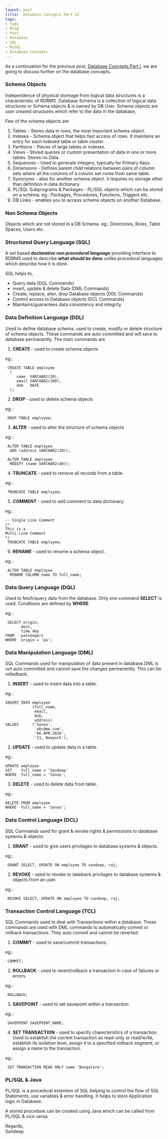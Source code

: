 ```yaml
---
layout: post
title:  Database Concepts Part II
tags:
- Tags
- Blog
- Post
- Database
- SQL
- MySQL
- Database Concepts
---
```


As a continuation for the previous post, [Database Concepts Part I](https://sandeepnarayankv.github.io/mysite//Database_Concepts_1.html), we are going to discuss further on the database concepts.

### **Schema Objects**

Independence of physical storeage from logical data structures is a characteristic of RDBMS. Database Schema is a collection of logical data structures or Schema objects & is owned by DB User. Schema objects are user created structures which refer to the data in the database,

Few of the schema objects are

1. Tables - Stores data in rows, the most important schema object.
2. Indexes - Schema object that helps fast access of rows. It maintains an entry for each indexed table or table cluster.
3. Partitions - Pieces of large tables or indexes.
4. Views - Stored queries or custom presentation of data in one or more tables. Stores no Data.
5. Sequences - Used to generate integers, typically for Primary Keys.
6. Dimensions - Defines parent child relations between pairs of column sets where all the columns of a column set come from same table.
7. Synonyms - alias for another schema object. it requires no storage other than definition in data dictionary.
8. PL/SQL Subprograms & Packages - PL/SQL objects which can be stored on a schema. eg.: Packages, Procedures, Functions, Triggers etc.
9. DB Links - enables you to access schema objects on another Database.

### **Non Schema Objects**

Objects which are not stored in a DB Schema. eg.: Directories, Roles, Table Spaces, Users etc.

### **Structured Query Language (SQL)**

A set based ***declarative non procedural language*** providing interface to RDBMS used to describe ***what should be done*** unlike procedural languages which describe how it is done.

SQL helps to,

- Query data (DQL Commands)
- insert, update & delete Data (DML Commands)
- Create, replace, alter, drop Database objects (DDL Commands)
- Control access to Database objects (DCL Commands)
- Maintains/guarantees data consistency and integrity

### **Data Definition Language (DDL)**

Used to define database schema. used to create, modify or delete structure of schema objects. These commands are auto committed and will save to database permanently.
The main commands are

1. **CREATE** - used to create schema objects

eg.:
```
 CREATE TABLE employee
  (
     name  VARCHAR2(20),
     email VARCHAR2(100),
     dob   DATE
  );  
```
2. **DROP** - used to delete schema objects

eg.:

```
 DROP TABLE employee;   
```

3. **ALTER** - used to alter the structure of schema objects

eg.:

```
 ALTER TABLE employee
  ADD (address VARCHAR2(20));  

 ALTER TABLE employee
  MODIFY (name VARCHAR2(40));   
```
4. **TRUNCATE** - used to remove all records from a table.

eg.:

```
 TRUNCATE TABLE employee;   
```

5. **COMMENT** - used to add comment to data dictionary.

eg.:

```
-- Single Line Comment
/*
This is a 
Multi Line Comment
*/
 TRUNCATE TABLE employee;  
```

6. **RENAME** - used to rename a schema object.

eg.:

```
 ALTER TABLE employee
  RENAME COLUMN name TO full_name; 
```

### **Data Query Language (DQL)**

Used to fetch/query data from the database. Only one command **SELECT** is used. Conditions are defined by **WHERE**

eg.:
```
 SELECT origin,
       dest,
       time_dep
FROM   passengers
WHERE  origin = 'pa';  
```

### **Data Manipulation Language (DML)**

SQL Commands used for manipulation of data present in database.DML is not auto committed and cannot save the changes permanently. This can be rolledback.

1. **INSERT** - used to insert data into a table.

eg.:

```
INSERT INTO employee
            (full_name,
             email,
             dob,
             address)
VALUES      ('Sonoo',
             'abc@me.com',
             '06-APR-2010',
             '11, Newyork'); 
```

2. **UPDATE** - used to update data in a table.

eg.:

```
UPDATE employee
SET    full_name = 'Sandeep'
WHERE  full_name = 'Sonoo';
```

3. **DELETE** - used to delete data from table.

eg.:

```
DELETE FROM employee
WHERE  full_name = 'Sonoo'; 
```

### **Data Control Language (DCL)**

SQL Commands used for grant & revoke rights & permissions to database systems & objects.

1. **GRANT** - used to give users privilages to database systems & objects.

eg.:

```
 GRANT SELECT, UPDATE ON employee TO sandeep, raj;   
```

2. **REVOKE** - used to revoke or takeback privilages to database systems & objects from an user.

eg.:

```
 REVOKE SELECT, UPDATE ON employee TO sandeep, raj;  
```

### **Transaction Control Language (TCL)**

SQL Commands used to deal with Transactions within a database. These commands are used with DML commands to automatically commit or rollback transactions. They auto commit and cannot be reverted.

1. **COMMIT** - used to save/commit transactions.

eg.:

```
 COMMIT;   
```

2. **ROLLBACK** - used to revert/rollback a transaction in case of failures or errors.

eg.:

```
 ROLLBACK;  
```

3. **SAVEPOINT** - used to set savepoint within a transaction.

eg.:

```
 SAVEPOINT SAVEPOINT_NAME;  
```

4. **SET TRANSACTION** - used to specify charecteristics of a transaction. Used to establish the current transaction as read-only or read/write, establish its isolation level, assign it to a specified rollback segment, or assign a name to the transaction.

eg.:

```
 SET TRANSACTION READ ONLY name 'Bangalore';   
```

### **PL/SQL & Java**

PL/SQL is a procedural extention of SQL helping to control the flow of SQL Statements, use variables & error handling. It helps to store Application logic in Database.

A stored procedure can be created using Java which can be called from PL/SQL & vice versa.


Regards,<br>
Sandeep